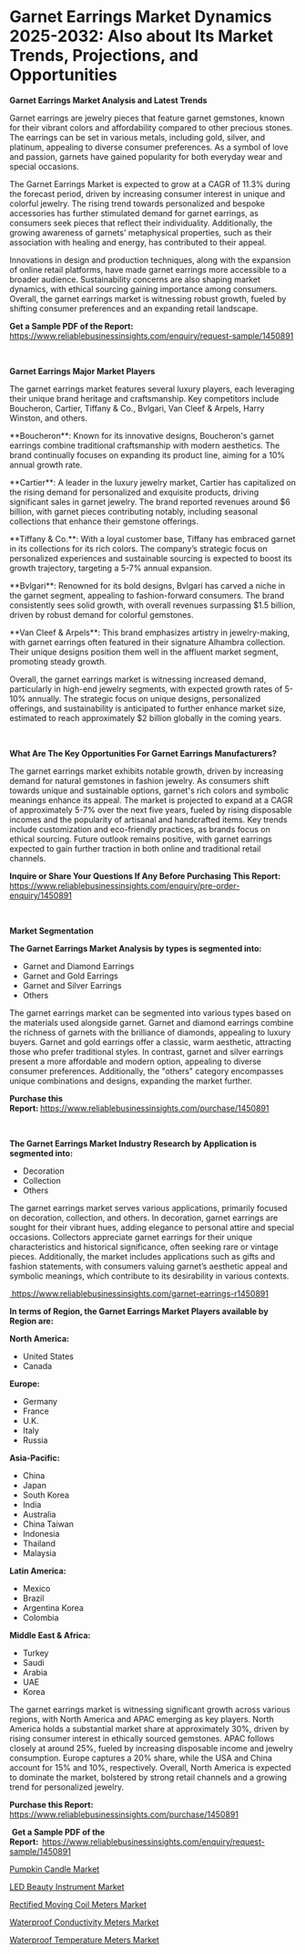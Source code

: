 <p><h1>Garnet Earrings Market Dynamics 2025-2032: Also about Its Market Trends, Projections, and Opportunities</h1></p><p><strong>Garnet Earrings Market Analysis and Latest Trends</strong></p>
<p><p>Garnet earrings are jewelry pieces that feature garnet gemstones, known for their vibrant colors and affordability compared to other precious stones. The earrings can be set in various metals, including gold, silver, and platinum, appealing to diverse consumer preferences. As a symbol of love and passion, garnets have gained popularity for both everyday wear and special occasions.</p><p>The Garnet Earrings Market is expected to grow at a CAGR of 11.3% during the forecast period, driven by increasing consumer interest in unique and colorful jewelry. The rising trend towards personalized and bespoke accessories has further stimulated demand for garnet earrings, as consumers seek pieces that reflect their individuality. Additionally, the growing awareness of garnets' metaphysical properties, such as their association with healing and energy, has contributed to their appeal.</p><p>Innovations in design and production techniques, along with the expansion of online retail platforms, have made garnet earrings more accessible to a broader audience. Sustainability concerns are also shaping market dynamics, with ethical sourcing gaining importance among consumers. Overall, the garnet earrings market is witnessing robust growth, fueled by shifting consumer preferences and an expanding retail landscape.</p></p>
<p><strong>Get a Sample PDF of the Report:&nbsp;</strong> <a href="https://www.reliablebusinessinsights.com/enquiry/request-sample/1450891?utm_campaign=1113&utm_medium=2&utm_source=Github&utm_content=ia&utm_term=04042025&utm_id=garnet-earrings">https://www.reliablebusinessinsights.com/enquiry/request-sample/1450891</a></p>
<p>&nbsp;</p>
<p><strong>Garnet Earrings Major Market Players</strong></p>
<p><p>The garnet earrings market features several luxury players, each leveraging their unique brand heritage and craftsmanship. Key competitors include Boucheron, Cartier, Tiffany & Co., Bvlgari, Van Cleef & Arpels, Harry Winston, and others.</p><p>**Boucheron**: Known for its innovative designs, Boucheron's garnet earrings combine traditional craftsmanship with modern aesthetics. The brand continually focuses on expanding its product line, aiming for a 10% annual growth rate.</p><p>**Cartier**: A leader in the luxury jewelry market, Cartier has capitalized on the rising demand for personalized and exquisite products, driving significant sales in garnet jewelry. The brand reported revenues around $6 billion, with garnet pieces contributing notably, including seasonal collections that enhance their gemstone offerings.</p><p>**Tiffany & Co.**: With a loyal customer base, Tiffany has embraced garnet in its collections for its rich colors. The company’s strategic focus on personalized experiences and sustainable sourcing is expected to boost its growth trajectory, targeting a 5-7% annual expansion.</p><p>**Bvlgari**: Renowned for its bold designs, Bvlgari has carved a niche in the garnet segment, appealing to fashion-forward consumers. The brand consistently sees solid growth, with overall revenues surpassing $1.5 billion, driven by robust demand for colorful gemstones.</p><p>**Van Cleef & Arpels**: This brand emphasizes artistry in jewelry-making, with garnet earrings often featured in their signature Alhambra collection. Their unique designs position them well in the affluent market segment, promoting steady growth.</p><p>Overall, the garnet earrings market is witnessing increased demand, particularly in high-end jewelry segments, with expected growth rates of 5-10% annually. The strategic focus on unique designs, personalized offerings, and sustainability is anticipated to further enhance market size, estimated to reach approximately $2 billion globally in the coming years.</p></p>
<p>&nbsp;</p>
<p><strong>What Are The Key Opportunities For Garnet Earrings Manufacturers?</strong></p>
<p><p>The garnet earrings market exhibits notable growth, driven by increasing demand for natural gemstones in fashion jewelry. As consumers shift towards unique and sustainable options, garnet's rich colors and symbolic meanings enhance its appeal. The market is projected to expand at a CAGR of approximately 5-7% over the next five years, fueled by rising disposable incomes and the popularity of artisanal and handcrafted items. Key trends include customization and eco-friendly practices, as brands focus on ethical sourcing. Future outlook remains positive, with garnet earrings expected to gain further traction in both online and traditional retail channels.</p></p>
<p><strong>Inquire or Share Your Questions If Any Before Purchasing This Report:</strong> <a href="https://www.reliablebusinessinsights.com/enquiry/pre-order-enquiry/1450891?utm_campaign=1113&utm_medium=2&utm_source=Github&utm_content=ia&utm_term=04042025&utm_id=garnet-earrings">https://www.reliablebusinessinsights.com/enquiry/pre-order-enquiry/1450891</a></p>
<p>&nbsp;</p>
<p><strong>Market Segmentation</strong></p>
<p><strong>The Garnet Earrings Market Analysis by types is segmented into:</strong></p>
<p><ul><li>Garnet and Diamond Earrings</li><li>Garnet and Gold Earrings</li><li>Garnet and Silver Earrings</li><li>Others</li></ul></p>
<p><p>The garnet earrings market can be segmented into various types based on the materials used alongside garnet. Garnet and diamond earrings combine the richness of garnets with the brilliance of diamonds, appealing to luxury buyers. Garnet and gold earrings offer a classic, warm aesthetic, attracting those who prefer traditional styles. In contrast, garnet and silver earrings present a more affordable and modern option, appealing to diverse consumer preferences. Additionally, the "others" category encompasses unique combinations and designs, expanding the market further.</p></p>
<p><strong>Purchase this Report:&nbsp;</strong><a href="https://www.reliablebusinessinsights.com/purchase/1450891?utm_campaign=1113&utm_medium=2&utm_source=Github&utm_content=ia&utm_term=04042025&utm_id=garnet-earrings">https://www.reliablebusinessinsights.com/purchase/1450891</a></p>
<p>&nbsp;</p>
<p><strong>The Garnet Earrings Market Industry Research by Application is segmented into:</strong></p>
<p><ul><li>Decoration</li><li>Collection</li><li>Others</li></ul></p>
<p><p>The garnet earrings market serves various applications, primarily focused on decoration, collection, and others. In decoration, garnet earrings are sought for their vibrant hues, adding elegance to personal attire and special occasions. Collectors appreciate garnet earrings for their unique characteristics and historical significance, often seeking rare or vintage pieces. Additionally, the market includes applications such as gifts and fashion statements, with consumers valuing garnet’s aesthetic appeal and symbolic meanings, which contribute to its desirability in various contexts.</p></p>
<p><a href="https://www.reliablebusinessinsights.com/garnet-earrings-r1450891?utm_campaign=1113&utm_medium=2&utm_source=Github&utm_content=ia&utm_term=04042025&utm_id=garnet-earrings">&nbsp;https://www.reliablebusinessinsights.com/garnet-earrings-r1450891</a></p>
<p><strong>In terms of Region, the Garnet Earrings Market Players available by Region are:</strong></p>
<p>
    <p> <strong> North America: </strong>
        <ul>
            <li>United States</li>
            <li>Canada</li>
        </ul>
        </p> 
    <p> <strong> Europe: </strong>
        <ul>
            <li>Germany</li>
            <li>France</li>
            <li>U.K.</li>
            <li>Italy</li>
            <li>Russia</li>
        </ul>
        </p> 
    <p> <strong> Asia-Pacific: </strong>
        <ul>
            <li>China</li>
            <li>Japan</li>
            <li>South Korea</li>
            <li>India</li>
            <li>Australia</li>
            <li>China Taiwan</li>
            <li>Indonesia</li>
            <li>Thailand</li>
            <li>Malaysia</li>
        </ul>
        </p> 
    <p> <strong> Latin America: </strong>
        <ul>
            <li>Mexico</li>
            <li>Brazil</li>
            <li>Argentina Korea</li>
            <li>Colombia</li>
        </ul>
        </p> 
    <p> <strong> Middle East & Africa: </strong>
        <ul>
            <li>Turkey</li>
            <li>Saudi</li>
            <li>Arabia</li>
            <li>UAE</li>
            <li>Korea</li>
        </ul>
    </p>
    </p>
<p><p>The garnet earrings market is witnessing significant growth across various regions, with North America and APAC emerging as key players. North America holds a substantial market share at approximately 30%, driven by rising consumer interest in ethically sourced gemstones. APAC follows closely at around 25%, fueled by increasing disposable income and jewelry consumption. Europe captures a 20% share, while the USA and China account for 15% and 10%, respectively. Overall, North America is expected to dominate the market, bolstered by strong retail channels and a growing trend for personalized jewelry.</p></p>
<p><strong>Purchase this Report: </strong><a href="https://www.reliablebusinessinsights.com/purchase/1450891?utm_campaign=1113&utm_medium=2&utm_source=Github&utm_content=ia&utm_term=04042025&utm_id=garnet-earrings">https://www.reliablebusinessinsights.com/purchase/1450891</a></p>
<p>&nbsp;<strong>Get a Sample PDF of the Report:&nbsp;&nbsp;</strong><a href="https://www.reliablebusinessinsights.com/enquiry/request-sample/1450891?utm_campaign=1113&utm_medium=2&utm_source=Github&utm_content=ia&utm_term=04042025&utm_id=garnet-earrings">https://www.reliablebusinessinsights.com/enquiry/request-sample/1450891</a></p>
<p><strong></strong></p>
<p><p><a href="https://github.com/sarialahipff/Market-Research-Report-List-1/blob/main/pumpkin-candle-market.md?utm_campaign=1113&utm_medium=2&utm_source=Github&utm_content=ia&utm_term=04042025&utm_id=garnet-earrings">Pumpkin Candle Market</a></p><p><a href="https://github.com/edderkoliso1/Market-Research-Report-List-1/blob/main/led-beauty-instrument-market.md?utm_campaign=1113&utm_medium=2&utm_source=Github&utm_content=ia&utm_term=04042025&utm_id=garnet-earrings">LED Beauty Instrument Market</a></p><p><a href="https://www.linkedin.com/pulse/rectified-moving-coil-meters-market-size-value-report-growth-pzu7f?utm_campaign=1113&utm_medium=2&utm_source=Github&utm_content=ia&utm_term=04042025&utm_id=garnet-earrings">Rectified Moving Coil Meters Market</a></p><p><a href="https://www.linkedin.com/pulse/waterproof-conductivity-meters-market-insights-cover-cnyhe?utm_campaign=1113&utm_medium=2&utm_source=Github&utm_content=ia&utm_term=04042025&utm_id=garnet-earrings">Waterproof Conductivity Meters Market</a></p><p><a href="https://www.linkedin.com/pulse/recent-analysis-waterproof-temperature-meters-market-highlights-ghf3e?utm_campaign=1113&utm_medium=2&utm_source=Github&utm_content=ia&utm_term=04042025&utm_id=garnet-earrings">Waterproof Temperature Meters Market</a></p></p>